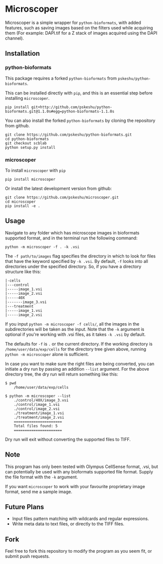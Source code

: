 # Microscoper

Microscoper is a simple wrapper for `python-bioformats`, with added features, such as saving images based on the filters used while acquiring them (For example: DAPI.tif for a Z stack of images acquired using the DAPI channel).

## Installation

### python-bioformats

This package requires a forked `python-bioformats` from `pskeshu/python-bioformats`.

This can be installed directly with `pip`, and this is an essential step before installing `microscoper`.

    pip install git+http://github.com/pskeshu/python-bioformats.git@1.1.0s#egg=python-bioformats-1.1.0s

You can also install the forked `python-bioformats` by cloning the repository from github.

    git clone https://github.com/pskeshu/python-bioformats.git
    cd python-bioformats
    git checkout scblab
    python setup.py install
    
### microscoper

To install `microscoper` with `pip`

    pip install microscoper

Or install the latest development version from github:

    git clone https://github.com/pskeshu/microscoper.git
    cd microscoper
    pip install -e .


## Usage

Navigate to any folder which has microscope images in bioformats supported format, and in the terminal run the following command:

    python -m microscoper -f . -k .vsi

The `-f path/to/images` flag specifies the directory in which to look for files that have the keyword specified by `-k .vsi`. By default, `-f` looks into all directories under the specified directory. So, if you have a directory structure like this:

    |-cells
    |---control
    |-----image_1.vsi
    |-----image_2.vsi
    |-----40X
    |-------image_3.vsi
    |---treatment
    |-----image_1.vsi
    |-----image_2.vsi

If you input `python -m microscoper -f cells/`, all the images in the subdirectories will be taken as the input. Note that the `-k` argument is optional if you're working with .vsi files, as it takes `-k .vsi` by default. 

The defaults for `-f` is `.` or the current directory. If the working directory is `/home/user/data/exp/cells` for the directory tree given above, running `python -m microscoper` alone is sufficient.

In case you want to make sure the right files are being converted, you can initiate a dry run by passing an addition `--list` argument. For the above directory tree, the dry run will return something like this:
    
    $ pwd
        /home/user/data/exp/cells
    
    $ python -m microscoper --list
        ./control/40X/image_3.vsi
        ./control/image_1.vsi
        ./control/image_2.vsi
        ./treatment/image_1.vsi
        ./treatment/image_2.vsi
        ======================
        Total files found: 5
        ======================

Dry run will exit without converting the supported files to TIFF.

## Note

This program has only been tested with Olympus CellSense format, .vsi, but can potentially be used with any bioformats supported file format. Supply the file format with the  `-k` argument.

If you want `microscoper` to work with your favourite proprietary image format, send me a sample image.

## Future Plans

* Input files pattern matching with wildcards and regular expressions.
* Write meta data to text files, or directly to the TIFF files.

## Fork

Feel free to fork this repository to modify the program as you seem fit, or submit push requests.
